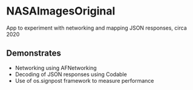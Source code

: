 # NASAImagesOriginal
App to experiment with networking and mapping JSON responses, circa 2020

## Demonstrates

- Networking using AFNetworking
- Decoding of JSON responses using Codable
- Use of os.signpost framework to measure performance
